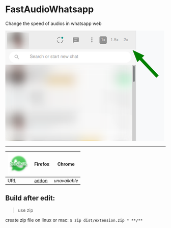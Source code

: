 # FastAudioWhatsapp
Change the speed of audios in whatsapp web

![screenshot](img/screenshot.png)

---
![](img/icons/icon_x60.png) | Firefox | Chrome
---|---|---
URL | [addon](https://addons.mozilla.org/pt-BR/firefox/addon/fastaudiowhatsapp/) | _unavailable_

## Build after edit:
> use zip

create zip file on linux or mac:
`$ zip dist/extension.zip * **/**`


